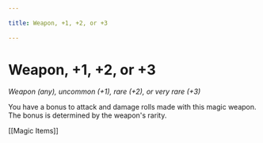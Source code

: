 --- 
title: Weapon, +1, +2, or +3 
---
# Weapon, +1, +2, or +3

*Weapon (any), uncommon (+1), rare (+2), or very rare (+3)*

You have a bonus to attack and damage rolls made with this magic weapon. The bonus is determined by the weapon's rarity.


[[Magic Items]]
